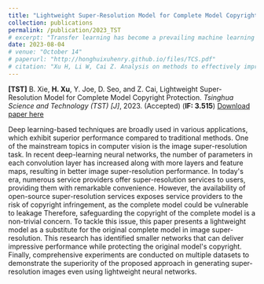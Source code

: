 ```yaml
---
title: "Lightweight Super-Resolution Model for Complete Model Copyright Protection"
collection: publications
permalink: /publication/2023_TST
# excerpt: "Transfer learning has become a prevailing machine learning technique thanks to its superiority in learning knowledge from limited training data for prediction. In the existing works, collection and collaboration are two major approaches to realize the improvement of transfer learning performance. Even though the effectiveness of these approaches has been validated in extensive experiments, there lacks the support of theoretical analysis. Consequently, how to enhance transfer learning effectively is an open problem. In light of this, in this paper, we thoroughly and deeply study the methods of improving transfer learning performance in order to provide the guidelines for applying transfer learning in real applications. Through our proof process, critical conclusions are drawn to help learn the motivation of implementing collection and collaboration, the performance gap between collection and collaboration, and the impacts of data sharing strategies on transfer learning in collaboration. These conclusions can further build a theoretical foundation for future research on transfer learning."
date: 2023-08-04
# venue: "October 14"
# paperurl: "http://honghuixuhenry.github.io/files/TCS.pdf"
# citation: "Xu H, Li W, Cai Z. Analysis on methods to effectively improve transfer learning performance[J]. Theoretical Computer Science, 2023, 940: 90-107."
---
```


**[TST]** B. Xie, **H. Xu**, Y. Joe, D. Seo, and Z. Cai, Lightweight Super-Resolution Model for Complete Model Copyright Protection. _Tsinghua Science and Technology (TST) [J]_, 2023. (Accepted) (**IF: 3.515**) [Download paper here](http://honghuixuhenry.github.io/files/TST.pdf)

Deep learning-based techniques are broadly used in various applications, which exhibit superior performance compared to traditional methods. One of the mainstream topics in computer vision is the image super-resolution task. In recent deep-learning neural networks, the number of parameters in each convolution layer has increased along with more layers and feature maps, resulting in better image super-resolution performance. In today's era, numerous service providers offer super-resolution services to users, providing them with remarkable convenience. However, the availability of open-source super-resolution services exposes service providers to the risk of copyright infringement, as the complete model could be vulnerable to leakage Therefore, safeguarding the copyright of the complete model is a non-trivial concern. To tackle this issue, this paper presents a lightweight model as a substitute for the original complete model in image super-resolution. This research has identified smaller networks that can deliver impressive performance while protecting the original model's copyright. Finally, comprehensive experiments are conducted on multiple datasets to demonstrate the superiority of the proposed approach in generating super-resolution images even using lightweight neural networks.
